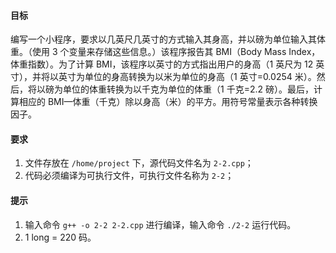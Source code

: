 <!--
 * @Description: 
 * @Author: zhengchengzhong
 * @Date: 2020-09-28 20:33:09
-->
#### 目标

编写一个小程序，要求以几英尺几英寸的方式输入其身高，并以磅为单位输入其体重。（使用 3 个变量来存储这些信息。）该程序报告其 BMI（Body Mass Index，体重指数）。为了计算 BMI，该程序以英寸的方式指出用户的身高（1 英尺为 12 英寸），并将以英寸为单位的身高转换为以米为单位的身高（1 英寸=0.0254 米）。然后，将以磅为单位的体重转换为以千克为单位的体重（1 千克=2.2 磅）。最后，计算相应的 BMI—体重（千克）除以身高（米）的平方。用符号常量表示各种转换因子。

#### 要求

1. 文件存放在 `/home/project` 下，源代码文件名为 `2-2.cpp`；
2. 代码必须编译为可执行文件，可执行文件名称为 `2-2`；

#### 提示

1. 输入命令 `g++ -o 2-2 2-2.cpp` 进行编译，输入命令 `./2-2` 运行代码。
2. 1 long = 220 码。